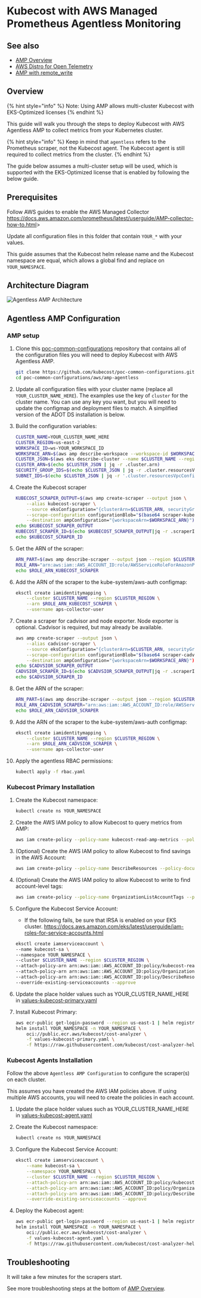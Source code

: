# Kubecost with AWS Managed Prometheus Agentless Monitoring

## See also

* [AMP Overview](/install-and-configure/advanced-configuration/eks-optimized/aws-amp-integration.md)
* [AWS Distro for Open Telemetry](/install-and-configure/advanced-configuration/eks-optimized/kubecost-aws-distro-open-telemetry.md)
* [AMP with remote_write](/install-and-configure/advanced-configuration/eks-optimized/amp-with-remote-write.md)

## Overview

{% hint style="info" %}
Note: Using AMP allows multi-cluster Kubecost with EKS-Optimized licenses
{% endhint %}

This guide will walk you through the steps to deploy Kubecost with AWS Agentless AMP to collect metrics from your Kubernetes cluster.

{% hint style="info" %}
Keep in mind that `agentless` refers to the Prometheus scraper, not the Kubecost agent. The Kubecost agent is still required to collect metrics from the cluster.
{% endhint %}

The guide below assumes a multi-cluster setup will be used, which is supported with the EKS-Optimized license that is enabled by following the below guide.

## Prerequisites

Follow AWS guides to enable the AWS Managed Collector <https://docs.aws.amazon.com/prometheus/latest/userguide/AMP-collector-how-to.html>>

Update all configuration files in this folder that contain `YOUR_*` with your values.

This guide assumes that the Kubecost helm release name and the Kubecost namespace are equal, which allows a global find and replace on `YOUR_NAMESPACE`.

## Architecture Diagram

![Agentless AMP Architecture](../../../images/diagrams/AMP-agentless-multi-cluster-Prometheus-kubecost-architecture.png)

## Agentless AMP Configuration

### AMP setup

1. Clone this [poc-common-configurations](https://github.com/kubecost/poc-common-configurations)
    repository that contains all of the configuration files you will need to deploy Kubecost with AWS Agentless AMP.

    ```sh
    git clone https://github.com/kubecost/poc-common-configurations.git
    cd poc-common-configurations/aws/amp-agentless
    ```

2. Update all configuration files with your cluster name (replace all `YOUR_CLUSTER_NAME_HERE`). The examples use the key of `cluster` for the cluster name. You can use any key you want, but you will need to update the configmap and deployment files to match. A simplified version of the ADOT DS installation is below.

3. Build the configuration variables:

    ```sh
    CLUSTER_NAME=YOUR_CLUSTER_NAME_HERE
    CLUSTER_REGION=us-east-2
    WORKSPACE_ID=ws-YOUR_WORKSPACE_ID
    WORKSPACE_ARN=$(aws amp describe-workspace --workspace-id $WORKSPACE_ID --output json | jq -r .workspace.arn)
    CLUSTER_JSON=$(aws eks describe-cluster --name $CLUSTER_NAME --region $CLUSTER_REGION --output json)
    CLUSTER_ARN=$(echo $CLUSTER_JSON | jq -r .cluster.arn)
    SECURITY_GROUP_IDS=$(echo $CLUSTER_JSON | jq -r .cluster.resourcesVpcConfig.clusterSecurityGroupId)
    SUBNET_IDS=$(echo $CLUSTER_JSON | jq -r '.cluster.resourcesVpcConfig.subnetIds | @csv')
    ```

4. Create the Kubecost scraper

    ```sh
    KUBECOST_SCRAPER_OUTPUT=$(aws amp create-scraper --output json \
        --alias kubecost-scraper \
        --source eksConfiguration="{clusterArn=$CLUSTER_ARN, securityGroupIds=[$SECURITY_GROUP_IDS],subnetIds=[$SUBNET_IDS]}" \
        --scrape-configuration configurationBlob="$(base64 scraper-kubecost-with-networking.yaml|tr -d '\n')" \
        --destination ampConfiguration="{workspaceArn=$WORKSPACE_ARN}")
    echo $KUBECOST_SCRAPER_OUTPUT
    KUBECOST_SCRAPER_ID=$(echo $KUBECOST_SCRAPER_OUTPUT|jq -r .scraperId)
    echo $KUBECOST_SCRAPER_ID
    ```

5. Get the ARN of the scraper:

    ```sh
    ARN_PART=$(aws amp describe-scraper --output json --region $CLUSTER_REGION --scraper-id $KUBECOST_SCRAPER_ID | jq -r .scraper.roleArn | cut -d'_' -f2)
    ROLE_ARN="arn:aws:iam::AWS_ACCOUNT_ID:role/AWSServiceRoleForAmazonPrometheusScraper_$ARN_PART"
    echo $ROLE_ARN_KUBECOST_SCRAPER
    ```

6. Add the ARN of the scraper to the kube-system/aws-auth configmap:

    ```sh
    eksctl create iamidentitymapping \
        --cluster $CLUSTER_NAME --region $CLUSTER_REGION \
        --arn $ROLE_ARN_KUBECOST_SCRAPER \
        --username aps-collector-user
    ```

7. Create a scraper for cadvisor and node exporter. Node exporter is optional. Cadvisor is required, but may already be available.

    ```sh
    aws amp create-scraper --output json \
        --alias cadvisor-scraper \
        --source eksConfiguration="{clusterArn=$CLUSTER_ARN, securityGroupIds=[$SECURITY_GROUP_IDS],subnetIds=[$SUBNET_IDS]}" \
        --scrape-configuration configurationBlob="$(base64 scraper-cadvisor-node-exporter.yaml|tr -d '\n')" \
        --destination ampConfiguration="{workspaceArn=$WORKSPACE_ARN}")
    echo $CADVSIOR_SCRAPER_OUTPUT
    CADVSIOR_SCRAPER_ID=$(echo $CADVSIOR_SCRAPER_OUTPUT|jq -r .scraperId)
    echo $CADVSIOR_SCRAPER_ID
    ```

8. Get the ARN of the scraper:

    ```sh
    ARN_PART=$(aws amp describe-scraper --output json --region $CLUSTER_REGION --scraper-id $CADVSIOR_SCRAPER_ID | jq -r .scraper.roleArn | cut -d'_' -f2)
    ROLE_ARN_CADVSIOR_SCRAPER="arn:aws:iam::AWS_ACCOUNT_ID:role/AWSServiceRoleForAmazonPrometheusScraper_$ARN_PART"
    echo $ROLE_ARN_CADVSIOR_SCRAPER
     ```

9. Add the ARN of the scraper to the kube-system/aws-auth configmap:

    ```sh
    eksctl create iamidentitymapping \
        --cluster $CLUSTER_NAME --region $CLUSTER_REGION \
        --arn $ROLE_ARN_CADVSIOR_SCRAPER \
        --username aps-collector-user
    ```

10. Apply the agentless RBAC permissions:

    ```sh
    kubectl apply -f rbac.yaml
    ```

### Kubecost Primary Installation

1. Create the Kubecost namespace:

    ```bash
    kubectl create ns YOUR_NAMESPACE
    ```

1. Create the AWS IAM policy to allow Kubecost to query metrics from AMP:

    ```bash
    aws iam create-policy --policy-name kubecost-read-amp-metrics --policy-document file://iam-read-amp-metrics.json
    ```

1. (Optional) Create the AWS IAM policy to allow Kubecost to find savings in the AWS Account:

    ```bash
    aws iam create-policy --policy-name DescribeResources --policy-document file://iam-describeCloudResources.json
    ```

1. (Optional) Create the AWS IAM policy to allow Kubecost to write to find account-level tags:

    ```bash
    aws iam create-policy --policy-name OrganizationListAccountTags --policy-document file://iam-listAccounts-tags.json
    ```

1. Configure the Kubecost Service Account:

    * If the following fails, be sure that IRSA is enabled on your EKS cluster. <https://docs.aws.amazon.com/eks/latest/userguide/iam-roles-for-service-accounts.html>

    ```bash
    eksctl create iamserviceaccount \
    --name kubecost-sa \
    --namespace YOUR_NAMESPACE \
    --cluster $CLUSTER_NAME --region $CLUSTER_REGION \
    --attach-policy-arn arn:aws:iam::AWS_ACCOUNT_ID:policy/kubecost-read-amp-metrics \
    --attach-policy-arn arn:aws:iam::AWS_ACCOUNT_ID:policy/OrganizationListAccountTags \
    --attach-policy-arn arn:aws:iam::AWS_ACCOUNT_ID:policy/DescribeResources \
    --override-existing-serviceaccounts --approve
    ```

1. Update the place holder values such as YOUR_CLUSTER_NAME_HERE in [values-kubecost-primary.yaml](values-kubecost-primary.yaml)

1. Install Kubecost Primary:

    ```bash
    aws ecr-public get-login-password --region us-east-1 | helm registry login --username AWS --password-stdin public.ecr.aws
    helm install YOUR_NAMESPACE -n YOUR_NAMESPACE \
        oci://public.ecr.aws/kubecost/cost-analyzer \
        -f values-kubecost-primary.yaml \
        -f https://raw.githubusercontent.com/kubecost/cost-analyzer-helm-chart/develop/cost-analyzer/values-eks-cost-monitoring.yaml
    ```

### Kubecost Agents Installation

Follow the above `Agentless AMP Configuration` to configure the scraper(s) on each cluster.

This assumes you have created the AWS IAM policies above. If using multiple AWS accounts, you will need to create the policies in each account.

1. Update the place holder values such as YOUR_CLUSTER_NAME_HERE in [values-kubecost-agent.yaml](values-kubecost-agent.yaml)

1. Create the Kubecost namespace:

    ```bash
    kubectl create ns YOUR_NAMESPACE
    ```

1. Configure the Kubecost Service Account:

    ```bash
    eksctl create iamserviceaccount \
        --name kubecost-sa \
        --namespace YOUR_NAMESPACE \
        --cluster $CLUSTER_NAME --region $CLUSTER_REGION \
        --attach-policy-arn arn:aws:iam::AWS_ACCOUNT_ID:policy/kubecost-read-amp-metrics \
        --attach-policy-arn arn:aws:iam::AWS_ACCOUNT_ID:policy/OrganizationListAccountTags \
        --attach-policy-arn arn:aws:iam::AWS_ACCOUNT_ID:policy/DescribeResources \
        --override-existing-serviceaccounts --approve
    ```

1. Deploy the Kubecost agent:

    ```bash
    aws ecr-public get-login-password --region us-east-1 | helm registry login --username AWS --password-stdin public.ecr.aws
    helm install YOUR_NAMESPACE -n YOUR_NAMESPACE \
        oci://public.ecr.aws/kubecost/cost-analyzer \
        -f values-kubecost-agent.yaml \
        -f https://raw.githubusercontent.com/kubecost/cost-analyzer-helm-chart/develop/cost-analyzer/values-eks-cost-monitoring.yaml
    ```

## Troubleshooting

It will take a few minutes for the scrapers start.

See more troubleshooting steps at the bottom of [AMP Overview](aws-amp-integration.md#troubleshooting).
